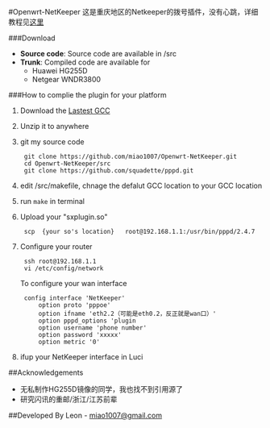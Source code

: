 #Openwrt-NetKeeper
这是重庆地区的Netkeeper的拨号插件，没有心跳，详细教程见[这里](http://www.right.com.cn/forum/thread-141979-1-1.html)

###Download
* <b>Source code</b>:
	Source code are available in /src
* <b>Trunk</b>: Compiled code are available for
	* Huawei HG255D
	* Netgear WNDR3800


###How to complie the plugin for your platform
1. Download the [Lastest GCC](http://downloads.openwrt.org/snapshots/trunk/)

2. Unzip it to anywhere

3. git my source code

		git clone https://github.com/miao1007/Openwrt-NetKeeper.git
		cd Openwrt-NetKeeper/src
		git clone https://github.com/squadette/pppd.git
		
4. edit /src/makefile, chnage the defalut GCC location to your GCC location

5. run `make` in terminal

3. Upload your "sxplugin.so"

		scp  {your so's location}   root@192.168.1.1:/usr/bin/pppd/2.4.7

4. Configure your router

		ssh root@192.168.1.1
		vi /etc/config/network


	To configure your wan interface
	
		config interface 'NetKeeper'
        	option proto 'pppoe'
        	option ifname 'eth2.2（可能是eth0.2，反正就是wan口）'
        	option pppd_options 'plugin 
        	option username 'phone number'
        	option password 'xxxxx'
        	option metric '0'
    
    

5. ifup your NetKeeper interface in Luci

##Acknowledgements
* 无私制作HG255D镜像的同学，我也找不到引用源了
* 研究闪讯的重邮/浙江/江苏前辈

##Developed By
Leon - miao1007@gmail.com
